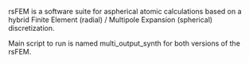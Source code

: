 rsFEM is a software suite for aspherical atomic calculations based on a hybrid Finite Element (radial) / Multipole Expansion (spherical) discretization.

Main script to run is named multi_output_synth for both versions of the rsFEM.

